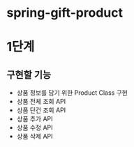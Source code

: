 # spring-gift-product

# 1단계
## 구현할 기능
* 상품 정보를 담기 위한 Product Class 구현
* 상품 전체 조회 API
* 상품 단건 조회 API
* 상품 추가 API
* 상품 수정 API
* 상품 삭제 API